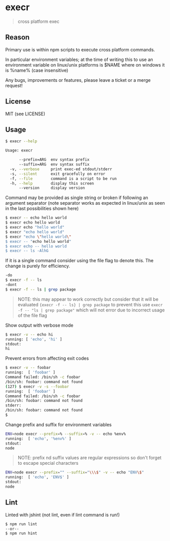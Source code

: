 
execr
===

> cross platform exec

Reason
---

Primary use is within npm scripts to execute cross platform commands.

In particular environment variables; at the time of writing this to use
an environment variable on linux/unix platforms is $NAME where on windows
it is %name% (case insensitive)

Any bugs, improvements or features, please leave a ticket or a merge request!

License
---

MIT (see LICENSE)

Usage
---

```sh
$ execr --help

Usage: execr

      --prefix=ARG  env syntax prefix
      --suffix=ARG  env syntax suffix
  -v, --verbose     print exec-ed stdout/stderr
  -s, --silent      exit gracefully on error
  -f, --file        command is a script to be run
  -h, --help        display this screen
      --version     display version
```

Command may be provided as single string or broken
if following an argument separator (note separator
works as expected in linux/unix as seen in the
last possibilities shown here)

```sh
$ execr -- echo hello world
$ execr echo hello world
$ execr echo "hello world"
$ execr "echo hello world"
$ execr "echo \"hello world\"
$ execr -- "echo hello world"
$ execr echo -- hello world
$ execr -- ls -AlhG
```

If it is a single command consider using the file flag
to denote this.  The change is purely for efficiency.

```sh
-do
$ execr -f -- ls
-dont
$ execr -f -- ls | grep package
```

> NOTE: this may appear to work correctly but consider
>       that it will be evaluated `{execr -f -- ls} | grep package`
>       to prevent this use `execr -f -- "ls | grep package"`
>       which will not error due to incorrect usage of the file flag

Show output with verbose mode

```sh
$ execr -v -- echo hi
running: [ 'echo', 'hi' ]
stdout:
hi
```

Prevent errors from affecting exit codes

```sh
$ execr -v -- foobar
running:  [ 'foobar' ]
Command failed: /bin/sh -c foobar
/bin/sh: foobar: command not found
(127) $ execr -v -s --foobar
running:  [ 'foobar' ]
Command failed: /bin/sh -c foobar
/bin/sh: foobar: command not found
stderr:
/bin/sh: foobar: command not found
$
```

Change prefix and suffix for environment variables

```sh
ENV=node execr --prefix=% --suffix=% -v -- echo %env%
running:  [ 'echo', '%env%' ]
stdout:
node
```

> NOTE: prefix nd suffix values are regular expressions
        so don't forget to escape special characters

```sh
ENV=node execr --prefix="" --suffix="\\\$" -v -- echo "ENV\$"
running:  [ 'echo', 'ENV$' ]
stdout:
node
```

Lint
---

Linted with jshint (not lint, even if lint command is run!)

```sh
$ npm run lint
--or--
$ npm run hint
```

